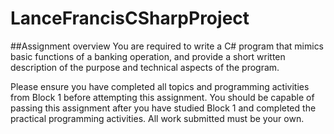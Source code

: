 # LanceFrancisCSharpProject

##Assignment overview
You are required to write a C# program that mimics basic functions of a banking
operation, and provide a short written description of the purpose and technical aspects of
the program.

Please ensure you have completed all topics and programming activities from Block 1
before attempting this assignment. You should be capable of passing this assignment
after you have studied Block 1 and completed the practical programming activities.
All work submitted must be your own.